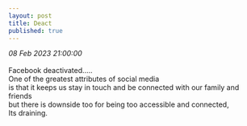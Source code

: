 ```yaml
---
layout: post
title: Deact
published: true
---
```

_08 Feb 2023 21:00:00_
<br>
<br>
Facebook deactivated.....
<br>
One of the greatest attributes of social media 
<br>
is that it keeps us stay in touch and be connected with our family and friends
<br>
but there is downside too for being too accessible and connected,
<br>
Its draining.


